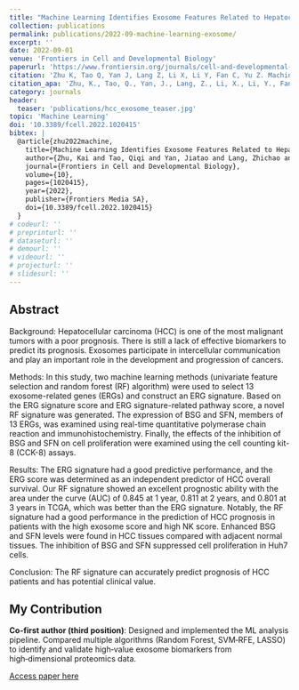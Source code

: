 ```yaml
---
title: "Machine Learning Identifies Exosome Features Related to Hepatocellular Carcinoma"
collection: publications
permalink: publications/2022-09-machine-learning-exosome/
excerpt: ''
date: 2022-09-01
venue: 'Frontiers in Cell and Developmental Biology'
paperurl: 'https://www.frontiersin.org/journals/cell-and-developmental-biology/articles/10.3389/fcell.2022.1020415/pdf'
citation: 'Zhu K, Tao Q, Yan J, Lang Z, Li X, Li Y, Fan C, Yu Z. Machine learning identifies exosome features related to hepatocellular carcinoma. Frontiers in Cell and Developmental Biology. 2022;10:1020415.'
citation_apa: 'Zhu, K., Tao, Q., Yan, J., Lang, Z., Li, X., Li, Y., Fan, C., & Yu, Z. (2022). Machine learning identifies exosome features related to hepatocellular carcinoma. Frontiers in Cell and Developmental Biology, 10, 1020415. https://doi.org/10.3389/fcell.2022.1020415'
category: journals
header:
  teaser: 'publications/hcc_exosome_teaser.jpg'
topic: 'Machine Learning'
doi: '10.3389/fcell.2022.1020415'
bibtex: |
  @article{zhu2022machine,
    title={Machine Learning Identifies Exosome Features Related to Hepatocellular Carcinoma},
    author={Zhu, Kai and Tao, Qiqi and Yan, Jiatao and Lang, Zhichao and Li, Xinmiao and Li, Yifei and Fan, Congcong and Yu, Zhengping},
    journal={Frontiers in Cell and Developmental Biology},
    volume={10},
    pages={1020415},
    year={2022},
    publisher={Frontiers Media SA},
    doi={10.3389/fcell.2022.1020415}
  }
# codeurl: ''
# preprinturl: ''
# dataseturl: ''
# demourl: ''
# videourl: ''
# projecturl: ''
# slidesurl: ''
---
```


## Abstract

Background: Hepatocellular carcinoma (HCC) is one of the most malignant tumors with a poor prognosis. There is still a lack of effective biomarkers to predict its prognosis. Exosomes participate in intercellular communication and play an important role in the development and progression of cancers.

Methods: In this study, two machine learning methods (univariate feature selection and random forest (RF) algorithm) were used to select 13 exosome-related genes (ERGs) and construct an ERG signature. Based on the ERG signature score and ERG signature-related pathway score, a novel RF signature was generated. The expression of BSG and SFN, members of 13 ERGs, was examined using real-time quantitative polymerase chain reaction and immunohistochemistry. Finally, the effects of the inhibition of BSG and SFN on cell proliferation were examined using the cell counting kit-8 (CCK-8) assays.

Results: The ERG signature had a good predictive performance, and the ERG score was determined as an independent predictor of HCC overall survival. Our RF signature showed an excellent prognostic ability with the area under the curve (AUC) of 0.845 at 1 year, 0.811 at 2 years, and 0.801 at 3 years in TCGA, which was better than the ERG signature. Notably, the RF signature had a good performance in the prediction of HCC prognosis in patients with the high exosome score and high NK score. Enhanced BSG and SFN levels were found in HCC tissues compared with adjacent normal tissues. The inhibition of BSG and SFN suppressed cell proliferation in Huh7 cells.

Conclusion: The RF signature can accurately predict prognosis of HCC patients and has potential clinical value.

## My Contribution

**Co-first author (third position)**: Designed and implemented the ML analysis pipeline. Compared multiple algorithms (Random Forest, SVM‑RFE, LASSO) to identify and validate high‑value exosome biomarkers from high‑dimensional proteomics data.

[Access paper here](https://doi.org/10.3389/fcell.2022.1020415) 